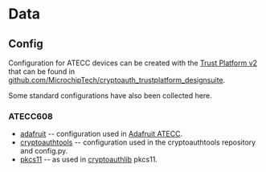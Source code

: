 # Data

## Config

Configuration for ATECC devices can be created with the [Trust Platform
v2](https://microchipdeveloper.com/authentication:trust-platform-v2) that can
be found in [github.com/MicrochipTech/cryptoauth_trustplatform_designsuite](https://github.com/MicrochipTech/cryptoauth_trustplatform_designsuite).

Some standard configurations have also been collected here.

### ATECC608

* [adafruit](./config/608/adafruit) -- configuration used in [Adafruit ATECC](https://github.com/adafruit/Adafruit_CircuitPython_ATECC).
* [cryptoauthtools](./config/608/cryptoauthtools) -- configuration used in the
  cryptoauthtools repository and config.py.
* [pkcs11](./config/608/pkcs11) -- as used in [cryptoauthlib](https://github.com/MicrochipTech/cryptoauthlib) pkcs11.
